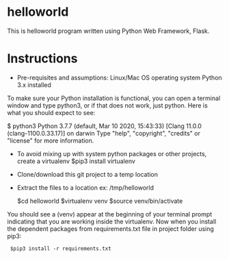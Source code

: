 # helloworld

This is helloworld program written using Python Web Framework, Flask. 

# Instructions
- Pre-requisites and assumptions:
    Linux/Mac OS operating system
    Python 3.x installed
 
To make sure your Python installation is functional, you can open a terminal window and type python3, or if that does not work, just python. Here is what you should expect to see:

$ python3
Python 3.7.7 (default, Mar 10 2020, 15:43:33)
[Clang 11.0.0 (clang-1100.0.33.17)] on darwin
Type "help", "copyright", "credits" or "license" for more information.
>>>

- To avoid mixing up with system python packages or other projects, create a virtualenv
     $pip3 install virtualenv
- Clone/download this git project to a temp location
- Extract the files to a location ex: /tmp/helloworld

     $cd helloworld
     $virtualenv venv
     $source venv/bin/activate

You should see a (venv) appear at the beginning of your terminal prompt indicating that you are working inside the virtualenv. Now when you install the dependent packages from requirements.txt file in project folder using pip3:

     $pip3 install -r requirements.txt



